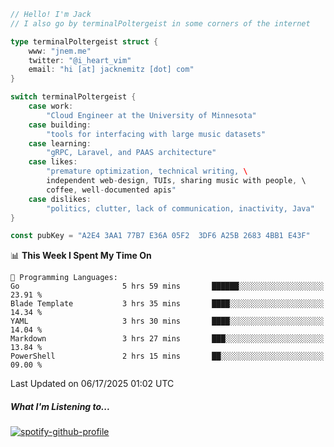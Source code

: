 ```go
// Hello! I'm Jack
// I also go by terminalPoltergeist in some corners of the internet

type terminalPoltergeist struct {
    www: "jnem.me"
    twitter: "@i_heart_vim"
    email: "hi [at] jacknemitz [dot] com"
}

switch terminalPoltergeist {
    case work:
        "Cloud Engineer at the University of Minnesota"
    case building:
        "tools for interfacing with large music datasets"
    case learning:
        "gRPC, Laravel, and PAAS architecture"
    case likes:
        "premature optimization, technical writing, \
        independent web-design, TUIs, sharing music with people, \
        coffee, well-documented apis"
    case dislikes:
        "politics, clutter, lack of communication, inactivity, Java"
}

const pubKey = "A2E4 3AA1 77B7 E36A 05F2  3DF6 A25B 2683 4BB1 E43F"
```

<!--START_SECTION:waka-->
📊 **This Week I Spent My Time On** 

```text
💬 Programming Languages: 
Go                       5 hrs 59 mins       ██████░░░░░░░░░░░░░░░░░░░   23.91 % 
Blade Template           3 hrs 35 mins       ████░░░░░░░░░░░░░░░░░░░░░   14.34 % 
YAML                     3 hrs 30 mins       ████░░░░░░░░░░░░░░░░░░░░░   14.04 % 
Markdown                 3 hrs 27 mins       ███░░░░░░░░░░░░░░░░░░░░░░   13.84 % 
PowerShell               2 hrs 15 mins       ██░░░░░░░░░░░░░░░░░░░░░░░   09.00 % 
```


 Last Updated on 06/17/2025 01:02 UTC
<!--END_SECTION:waka-->

##### What I'm Listening to...

[![spotify-github-profile](https://jnem.me/listening-item?maxAge=2592000)](https://jnem.me/listening)
